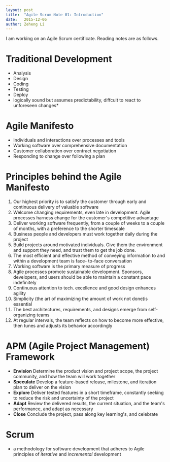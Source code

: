 ```yaml
---
layout: post
title:  "Agile Scrum Note 01: Introduction"
date:   2015-12-06
author: Zeheng Li
---
```

I am working on an Agile Scrum certificate. Reading notes are as follows.

# Traditional Development
  * Analysis
  * Design
  * Coding
  * Testing
  * Deploy
  * logically sound but assumes predictability, diffcult to react to unforeseen changes*

# Agile Manifesto
  * Individuals and interactions over processes and tools
  * Working software over comprehensive documentation
  * Customer collaboration over contract negotiation
  * Responding to change over following a plan

# Principles behind the Agile Manifesto
  1. Our highest priority is to satisfy the customer through early and continuous delivery of valuable software
  2. Welcome changing requirements, even late in development. Agile processes harness change for the customer's competitive advantage
  3. Deliver working software frequently, from a couple of weeks to a couple of months, with a preference to the shorter timescale
  4. Business people and developers must work together daily during the project
  5. Build projects around motivated individuals. Give them the environment and support they need, and trust them to get the job done.
  6. The most efficient and effective method of conveying information to and within a development team is face- to-face conversation
  7. Working software is the primary measure of progress
  8. Agile processes promote sustainable development. Sponsors, developers, and users should be able to maintain a constant pace indefinitely
  9. Continuous attention to tech. excellence and good design enhances agility
  10. Simplicity (the art of maximizing the amount of work not done)is essential
  11. The best architectures, requirements, and designs emerge from self-organizing teams
  12. At regular intervals, the team reflects on how to become more effective, then tunes and adjusts its behavior accordingly

# APM (Agile Project Management) Framework
  * **Envision**
    Determine the product vision and project scope, the project community, and how the team will work together
  * **Speculate**
    Develop a feature-based release, milestone, and iteration plan to deliver on the vision
  * **Explore**
    Deliver tested features in a short timeframe, constantly seeking to reduce the risk and uncertainty of the project
  * **Adapt**
    Review the delivered results, the current situation, and the team's performance, and adapt as necessary
  * **Close**
    Conclude the project, pass along key learning's, and celebrate

# Scrum
 * a methodology for software development that adheres to Agile principles of *iterative* and *incremental* development